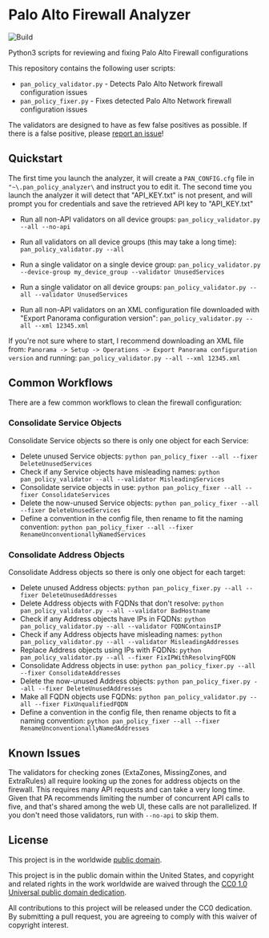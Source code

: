 # Palo Alto Firewall Analyzer

![Build](https://github.com/moshekaplan/palo_alto_firewall_analyzer/actions/workflows/test.yml/badge.svg)

Python3 scripts for reviewing and fixing Palo Alto Firewall configurations

This repository contains the following user scripts:

* `pan_policy_validator.py` - Detects Palo Alto Network firewall configuration issues
* `pan_policy_fixer.py` - Fixes detected Palo Alto Network firewall configuration issues

The validators are designed to have as few false positives as possible. If there is a false positive, please [report an issue](https://github.com/moshekaplan/palo_alto_firewall_analyzer/issues/new)!

## Quickstart

The first time you launch the analyzer, it will create a `PAN_CONFIG.cfg` file
in `"~\.pan_policy_analyzer\` and instruct you to edit it.
The second time you launch the analyzer it will detect that "API_KEY.txt" is not present,
and will prompt you for credentials and save the retrieved API key to "API_KEY.txt"

* Run all non-API validators on all device groups:
`pan_policy_validator.py --all --no-api`

* Run all validators on all device groups (this may take a long time):
`pan_policy_validator.py --all`

* Run a single validator on a single device group:
`pan_policy_validator.py --device-group my_device_group --validator UnusedServices`

* Run a single validator on all device groups:
`pan_policy_validator.py --all --validator UnusedServices`

* Run all non-API validators on an XML configuration file downloaded with "Export Panorama configuration version":
`pan_policy_validator.py --all --xml 12345.xml`

If you're not sure where to start, I recommend downloading an XML file from:
`Panorama -> Setup -> Operations -> Export Panorama configuration version` and running: `pan_policy_validator.py --all --xml 12345.xml`

## Common Workflows
There are a few common workflows to clean the firewall configuration:

### Consolidate Service Objects
Consolidate Service objects so there is only one object for each Service:
* Delete unused Service objects: `python pan_policy_fixer --all --fixer DeleteUnusedServices`
* Check if any Service objects have misleading names: `python pan_policy_validator --all --validator MisleadingServices`
* Consolidate service objects in use: `python pan_policy_fixer --all --fixer ConsolidateServices`
* Delete the now-unused Service objects: `python pan_policy_fixer --all --fixer DeleteUnusedServices`
* Define a convention in the config file, then rename to fit the naming convention: `python pan_policy_fixer --all --fixer RenameUnconventionallyNamedServices`

### Consolidate Address Objects
Consolidate Address objects so there is only one object for each target:
* Delete unused Address objects: `python pan_policy_fixer.py --all --fixer DeleteUnusedAddresses`
* Delete Address objects with FQDNs that don't resolve: `python pan_policy_validator.py --all --validator BadHostname`
* Check if any Address objects have IPs in FQDNs: `python pan_policy_validator.py --all --validator FQDNContainsIP`
* Check if any Address objects have misleading names: `python pan_policy_validator.py --all --validator MisleadingAddresses`
* Replace Address objects using IPs with FQDNs: `python pan_policy_validator.py --all --fixer FixIPWithResolvingFQDN`
* Consolidate Address objects in use: `python pan_policy_fixer.py --all --fixer ConsolidateAddresses`
* Delete the now-unused Address objects: `python pan_policy_fixer.py --all --fixer DeleteUnusedAddresses`
* Make all FQDN objects use FQDNs: `python pan_policy_validator.py --all --fixer FixUnqualifiedFQDN`
* Define a convention in the config file, then rename objects to fit a naming convention: `python pan_policy_fixer --all --fixer RenameUnconventionallyNamedAddresses`


## Known Issues

The validators for checking zones (ExtaZones, MissingZones, and ExtraRules) all
require looking up the zones for address objects on the firewall. This requires many API
requests and can take a very long time. Given that PA recommends limiting the number of
concurrent API calls to five, and that's shared among the web UI, these calls are not
parallelized. If you don't need those validators, run with `--no-api` to skip them.

## License ##

This project is in the worldwide [public domain](LICENSE).

This project is in the public domain within the United States, and
copyright and related rights in the work worldwide are waived through
the [CC0 1.0 Universal public domain
dedication](https://creativecommons.org/publicdomain/zero/1.0/).

All contributions to this project will be released under the CC0
dedication. By submitting a pull request, you are agreeing to comply
with this waiver of copyright interest.
